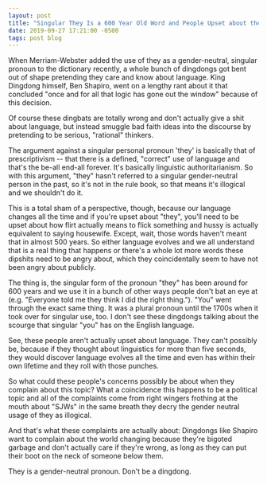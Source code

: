 ```yaml
---
layout: post
title: "Singular They Is a 600 Year Old Word and People Upset about the Gender Neutral Usage Being Added to the Dictionary Are Grumpy Dingdongs"
date: 2019-09-27 17:21:00 -0500
tags: post blog
---
```


When Merriam-Webster added the use of they as a gender-neutral, singular pronoun to the dictionary recently, a whole bunch of dingdongs got bent out of shape pretending they care and know about language. King Dingdong himself, Ben Shapiro, went on a lengthy rant about it that concluded "once and for all that logic has gone out the window" because of this decision.

Of course these dingbats are totally wrong and don't actually give a shit about language, but instead smuggle bad faith ideas into the discourse by pretending to be serious, "rational" thinkers.

The argument against a singular personal pronoun 'they' is basically that of prescriptivism -- that there is a defined, "correct" use of language and that's the be-all end-all forever. It's basically linguistic authoritarianism. So with this argument, "they" hasn't referred to a singular gender-neutral person in the past, so it's not in the rule book, so that means it's illogical and we shouldn't do it.

This is a total sham of a perspective, though, because our language changes all the time and if you're upset about "they", you'll need to be upset about how flirt actually means to flick something and hussy is actually equivalent to saying housewife. Except, wait, those words haven't meant that in almost 500 years. So either language evolves and we all understand that is a real thing that happens or there's a whole lot more words these dipshits need to be angry about, which they coincidentally seem to have not been angry about publicly.

The thing is, the singular form of the pronoun "they" has been around for 600 years and we use it in a bunch of other ways people don't bat an eye at (e.g. "Everyone told me they think I did the right thing."). "You" went through the exact same thing. It was a plural pronoun until the 1700s when it took over for singular use, too. I don't see these dingdongs talking about the scourge that singular "you" has on the English language. 

See, these people aren't actually upset about language. They can't possibly be, because if they thought about linguistics for more than five seconds, they would discover language evolves all the time and even has within their own lifetime and they roll with those punches. 

So what could these people's concerns possibly be about when they complain about this topic? What a coincidence this happens to be a political topic and all of the complaints come from right wingers frothing at the mouth about "SJWs" in the same breath they decry the gender neutral usage of they as illogical.

And that's what these complaints are actually about: Dingdongs like Shapiro want to complain about the world changing because they're bigoted garbage and don't actually care if they're wrong, as long as they can put their boot on the neck of someone below them.

They is a gender-neutral pronoun. Don't be a dingdong.
